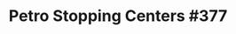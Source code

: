 ---
title: "Petro Stopping Centers #377"
url: /carnesville/petro-stopping-centers-377-old-federal-road/
shop: convenience
---